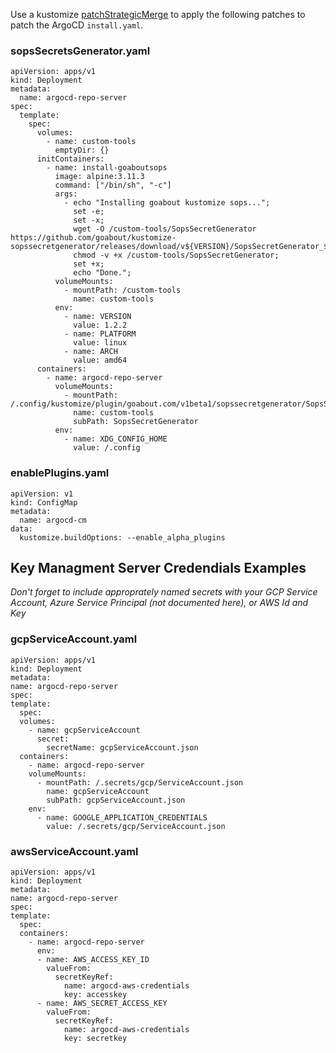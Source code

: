 
Use a kustomize [patchStrategicMerge](https://github.com/kubernetes-sigs/kustomize/blob/master/docs/glossary.md#patchstrategicmerge) to apply the following patches to patch the ArgoCD `install.yaml`.

### sopsSecretsGenerator.yaml

    apiVersion: apps/v1
    kind: Deployment
    metadata:
      name: argocd-repo-server
    spec:
      template:
        spec:
          volumes:
            - name: custom-tools
              emptyDir: {}
          initContainers:
            - name: install-goaboutsops
              image: alpine:3.11.3
              command: ["/bin/sh", "-c"]
              args:
                - echo "Installing goabout kustomize sops...";
                  set -e;
                  set -x;
                  wget -O /custom-tools/SopsSecretGenerator https://github.com/goabout/kustomize-sopssecretgenerator/releases/download/v${VERSION}/SopsSecretGenerator_${VERSION}_${PLATFORM}_${ARCH};
                  chmod -v +x /custom-tools/SopsSecretGenerator;
                  set +x;
                  echo "Done.";
              volumeMounts:
                - mountPath: /custom-tools
                  name: custom-tools
              env:
                - name: VERSION
                  value: 1.2.2
                - name: PLATFORM
                  value: linux
                - name: ARCH
                  value: amd64
          containers:
            - name: argocd-repo-server
              volumeMounts:
                - mountPath: /.config/kustomize/plugin/goabout.com/v1beta1/sopssecretgenerator/SopsSecretGenerator
                  name: custom-tools
                  subPath: SopsSecretGenerator
              env:
                - name: XDG_CONFIG_HOME
                  value: /.config

### enablePlugins.yaml

    apiVersion: v1
    kind: ConfigMap
    metadata:
      name: argocd-cm
    data:
      kustomize.buildOptions: --enable_alpha_plugins

## Key Managment Server Credendials Examples

*Don't forget to include approprately named secrets with your GCP Service Account, Azure Service Principal (not documented here), or AWS Id and Key*

### gcpServiceAccount.yaml

    apiVersion: apps/v1
    kind: Deployment
    metadata:
    name: argocd-repo-server
    spec:
    template:
      spec:
      volumes:
        - name: gcpServiceAccount
          secret:
            secretName: gcpServiceAccount.json
      containers:
        - name: argocd-repo-server
        volumeMounts:
          - mountPath: /.secrets/gcp/ServiceAccount.json
            name: gcpServiceAccount
            subPath: gcpServiceAccount.json
        env:
          - name: GOOGLE_APPLICATION_CREDENTIALS
            value: /.secrets/gcp/ServiceAccount.json


### awsServiceAccount.yaml

    apiVersion: apps/v1
    kind: Deployment
    metadata:
    name: argocd-repo-server
    spec:
    template:
      spec:
      containers:
        - name: argocd-repo-server
          env:
          - name: AWS_ACCESS_KEY_ID
            valueFrom:
              secretKeyRef:
                name: argocd-aws-credentials
                key: accesskey
          - name: AWS_SECRET_ACCESS_KEY
            valueFrom:
              secretKeyRef:
                name: argocd-aws-credentials
                key: secretkey
